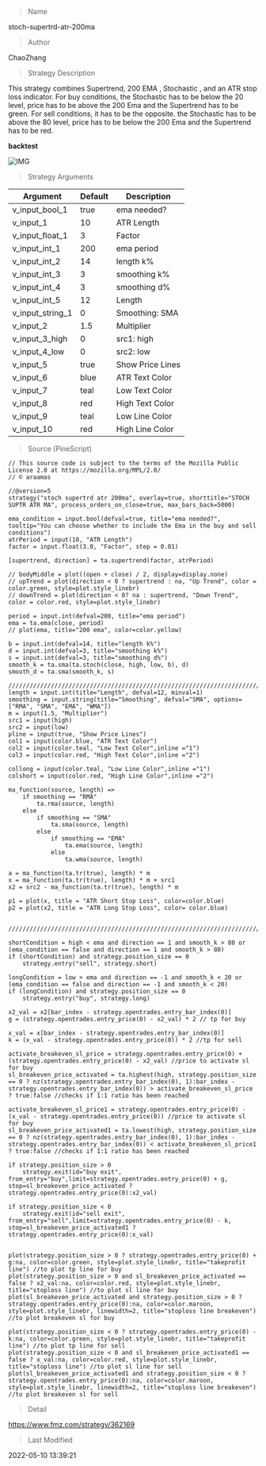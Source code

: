 
> Name

stoch-supertrd-atr-200ma

> Author

ChaoZhang

> Strategy Description

This strategy combines Supertrend, 200 EMA , Stochastic , and an ATR stop loss indicator. For buy conditions, the Stochastic has to be below the 20 level, price has to be above the 200 Ema and the Supertrend has to be green. For sell conditions, it has to be the opposite. the Stochastic has to be above the 80 level, price has to be below the 200 Ema and the Supertrend has to be red.

**backtest**

 ![IMG](https://www.fmz.com/upload/asset/15ffad236de4dff553d.png) 

> Strategy Arguments



|Argument|Default|Description|
|----|----|----|
|v_input_bool_1|true|ema needed?|
|v_input_1|10|ATR Length|
|v_input_float_1|3|Factor|
|v_input_int_1|200|ema period|
|v_input_int_2|14|length k%|
|v_input_int_3|3|smoothing k%|
|v_input_int_4|3|smoothing d%|
|v_input_int_5|12|Length|
|v_input_string_1|0|Smoothing: SMA|RMA|EMA|WMA|
|v_input_2|1.5|Multiplier|
|v_input_3_high|0|src1: high|close|low|open|hl2|hlc3|hlcc4|ohlc4|
|v_input_4_low|0|src2: low|high|close|open|hl2|hlc3|hlcc4|ohlc4|
|v_input_5|true|Show Price Lines|
|v_input_6|blue|ATR Text Color|
|v_input_7|teal|Low Text Color|
|v_input_8|red|High Text Color|
|v_input_9|teal|Low Line Color|
|v_input_10|red|High Line Color|


> Source (PineScript)

``` pinescript
// This source code is subject to the terms of the Mozilla Public License 2.0 at https://mozilla.org/MPL/2.0/
// © araamas

//@version=5
strategy("stoch supertrd atr 200ma", overlay=true, shorttitle="STOCH SUPTR ATR MA", process_orders_on_close=true, max_bars_back=5000)
 
ema_condition = input.bool(defval=true, title="ema needed?", tooltip="You can choose whether to include the Ema in the buy and sell conditions")    
atrPeriod = input(10, "ATR Length")
factor = input.float(3.0, "Factor", step = 0.01)

[supertrend, direction] = ta.supertrend(factor, atrPeriod)

// bodyMiddle = plot((open + close) / 2, display=display.none)
// upTrend = plot(direction < 0 ? supertrend : na, "Up Trend", color = color.green, style=plot.style_linebr)
// downTrend = plot(direction < 0? na : supertrend, "Down Trend", color = color.red, style=plot.style_linebr)

period = input.int(defval=200, title="ema period")
ema = ta.ema(close, period)
// plot(ema, title="200 ema", color=color.yellow)

b = input.int(defval=14, title="length k%")
d = input.int(defval=3, title="smoothing k%")
s = input.int(defval=3, title="smoothing d%")
smooth_k = ta.sma(ta.stoch(close, high, low, b), d)
smooth_d = ta.sma(smooth_k, s)

////////////////////////////////////////////////////////////////////////////////
length = input.int(title="Length", defval=12, minval=1)
smoothing = input.string(title="Smoothing", defval="SMA", options=["RMA", "SMA", "EMA", "WMA"])
m = input(1.5, "Multiplier")
src1 = input(high)
src2 = input(low)
pline = input(true, "Show Price Lines")
col1 = input(color.blue, "ATR Text Color")
col2 = input(color.teal, "Low Text Color",inline ="1")
col3 = input(color.red, "High Text Color",inline ="2")

collong = input(color.teal, "Low Line Color",inline ="1")
colshort = input(color.red, "High Line Color",inline ="2")

ma_function(source, length) =>
	if smoothing == "RMA"
		ta.rma(source, length)
	else
		if smoothing == "SMA"
			ta.sma(source, length)
		else
			if smoothing == "EMA"
				ta.ema(source, length)
			else
				ta.wma(source, length)
				
a = ma_function(ta.tr(true), length) * m
x = ma_function(ta.tr(true), length) * m + src1
x2 = src2 - ma_function(ta.tr(true), length) * m

p1 = plot(x, title = "ATR Short Stop Loss", color=color.blue)
p2 = plot(x2, title = "ATR Long Stop Loss", color= color.blue)


///////////////////////////////////////////////////////////////////////////////////////////////

shortCondition = high < ema and direction == 1 and smooth_k > 80 or (ema_condition == false and direction == 1 and smooth_k > 80)
if (shortCondition) and strategy.position_size == 0
    strategy.entry("sell", strategy.short)

longCondition = low > ema and direction == -1 and smooth_k < 20 or (ema_condition == false and direction == -1 and smooth_k < 20)
if (longCondition) and strategy.position_size == 0
    strategy.entry("buy", strategy.long)

x2_val = x2[bar_index - strategy.opentrades.entry_bar_index(0)]
g = (strategy.opentrades.entry_price(0) - x2_val) * 2 // tp for buy

x_val = x[bar_index - strategy.opentrades.entry_bar_index(0)]
k = (x_val - strategy.opentrades.entry_price(0)) * 2 //tp for sell

activate_breakeven_sl_price = strategy.opentrades.entry_price(0) + (strategy.opentrades.entry_price(0) - x2_val) //price to activate sl for buy
sl_breakeven_price_activated = ta.highest(high, strategy.position_size == 0 ? nz(strategy.opentrades.entry_bar_index(0), 1):bar_index - strategy.opentrades.entry_bar_index(0)) > activate_breakeven_sl_price ? true:false //checks if 1:1 ratio has been reached

activate_breakeven_sl_price1 = strategy.opentrades.entry_price(0) - (x_val - strategy.opentrades.entry_price(0)) //price to activate sl for buy
sl_breakeven_price_activated1 = ta.lowest(high, strategy.position_size == 0 ? nz(strategy.opentrades.entry_bar_index(0), 1):bar_index - strategy.opentrades.entry_bar_index(0)) < activate_breakeven_sl_price1 ? true:false //checks if 1:1 ratio has been reached

if strategy.position_size > 0
    strategy.exit(id="buy exit", from_entry="buy",limit=strategy.opentrades.entry_price(0) + g, stop=sl_breakeven_price_activated ? strategy.opentrades.entry_price(0):x2_val) 

if strategy.position_size < 0
    strategy.exit(id="sell exit", from_entry="sell",limit=strategy.opentrades.entry_price(0) - k, stop=sl_breakeven_price_activated1 ? strategy.opentrades.entry_price(0):x_val) 


plot(strategy.position_size > 0 ? strategy.opentrades.entry_price(0) + g:na, color=color.green, style=plot.style_linebr, title="takeprofit line") //to plot tp line for buy
plot(strategy.position_size > 0 and sl_breakeven_price_activated == false ? x2_val:na, color=color.red, style=plot.style_linebr, title="stoploss line") //to plot sl line for buy
plot(sl_breakeven_price_activated and strategy.position_size > 0 ? strategy.opentrades.entry_price(0):na, color=color.maroon, style=plot.style_linebr, linewidth=2, title="stoploss line breakeven") //to plot breakeven sl for buy

plot(strategy.position_size < 0 ? strategy.opentrades.entry_price(0) - k:na, color=color.green, style=plot.style_linebr, title="takeprofit line") //to plot tp line for sell
plot(strategy.position_size < 0 and sl_breakeven_price_activated1 == false ? x_val:na, color=color.red, style=plot.style_linebr, title="stoploss line") //to plot sl line for sell
plot(sl_breakeven_price_activated1 and strategy.position_size < 0 ? strategy.opentrades.entry_price(0):na, color=color.maroon, style=plot.style_linebr, linewidth=2, title="stoploss line breakeven") //to plot breakeven sl for sell

```

> Detail

https://www.fmz.com/strategy/362169

> Last Modified

2022-05-10 13:39:21

